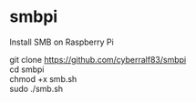 # smbpi
Install SMB on Raspberry Pi 

git clone https://github.com/cyberralf83/smbpi
<br> cd smbpi
<br> chmod +x smb.sh
<br> sudo ./smb.sh
